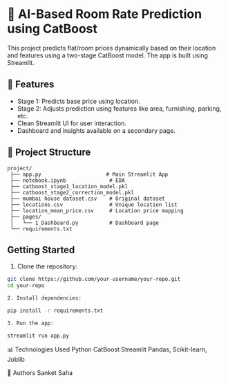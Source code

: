 # 🧠 AI-Based Room Rate Prediction using CatBoost

This project predicts flat/room prices dynamically based on their location and features using a two-stage CatBoost model. The app is built using Streamlit.

## 📌 Features
- Stage 1: Predicts base price using location.
- Stage 2: Adjusts prediction using features like area, furnishing, parking, etc.
- Clean Streamlit UI for user interaction.
- Dashboard and insights available on a secondary page.


## 📂 Project Structure
```
project/
 ├── app.py                     # Main Streamlit App
 ├── notebook.ipynb              # EDA
 ├── catboost_stage1_location_model.pkl
 ├── catboost_stage2_correction_model.pkl
 ├── mumbai house dataset.csv    # Original dataset
 ├── locations.csv               # Unique location list
 ├── location_mean_price.csv     # Location price mapping
 ├── pages/
 │   └── 1_Dashboard.py          # Dashboard page
 └── requirements.txt
```


##  Getting Started

1. Clone the repository:
```bash
git clone https://github.com/your-username/your-repo.git
cd your-repo

2. Install dependencies: 

pip install -r requirements.txt

3. Run the app:

streamlit run app.py
```


📊 Technologies Used
Python
CatBoost
Streamlit
Pandas, 
Scikit-learn,
Joblib

📝 Authors
Sanket Saha